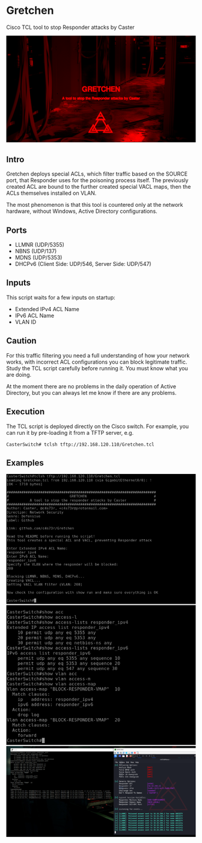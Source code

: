 # Gretchen
Cisco TCL tool to stop Responder attacks by Caster
 
![](cover.png)

## Intro

Gretchen deploys special ACLs, which filter traffic based on the SOURCE port, that Responder uses for the poisoning process itself. The previously created ACL are bound to the further created special VACL maps, then the ACLs themselves installed on VLAN.

The most phenomenon is that this tool is countered only at the network hardware, without Windows, Active Directory configurations.

## Ports

- LLMNR (UDP/5355)
- NBNS (UDP/137)
- MDNS (UDP/5353)
- DHCPv6 (Client Side: UDP/546, Server Side: UDP/547)

## Inputs

This script waits for a few inputs on startup:

- Extended IPv4 ACL Name
- IPv6 ACL Name
- VLAN ID

## Caution

For this traffic filtering you need a full understanding of how your network works, with incorrect ACL configurations you can block legitimate traffic. Study the TCL script carefully before running it. You must know what you are doing.

At the moment there are no problems in the daily operation of Active Directory, but you can always let me know if there are any problems.

## Execution

The TCL script is deployed directly on the Cisco switch. For example, you can run it by pre-loading it from a TFTP server, e.g.
```
CasterSwitch# tclsh tftp://192.168.120.110/Gretchen.tcl
```
## Examples
![](run.png)
![](show-acl.png)
![](affect.png)
